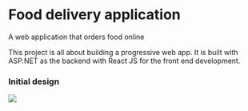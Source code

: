 # Food delivery application
A web application that orders food online

This project is all about building a progressive web app. It is built with ASP.NET as the backend with React JS for the front end development.

### Initial design

<img src="https://i.imgur.com/sS8uXva.png" />
